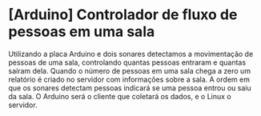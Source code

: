 # [Arduino] Controlador de fluxo de pessoas em uma sala
Utilizando a placa Arduino e dois sonares detectamos a movimentação de pessoas de
uma sala, controlando quantas pessoas entraram e quantas saíram dela. Quando o número de
pessoas em uma sala chega a zero um relatório é criado no servidor com informações sobre a
sala.
A ordem em que os sonares detectam pessoas indicará se uma pessoa entrou ou saiu
da sala. O Arduino será o cliente que coletará os dados, e o Linux o servidor.
